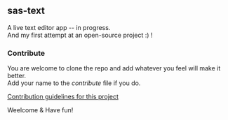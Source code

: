 ## sas-text
A live text editor app -- in progress.  
And my first attempt at an open-source project :) !  
### Contribute
You are welcome to clone the repo and add whatever you feel will make it better.  
Add your name to the _contribute_ file if you do.  

[Contribution guidelines for this project](docs/CONTRIBUTING.md)  
  
Weelcome & Have fun!  

